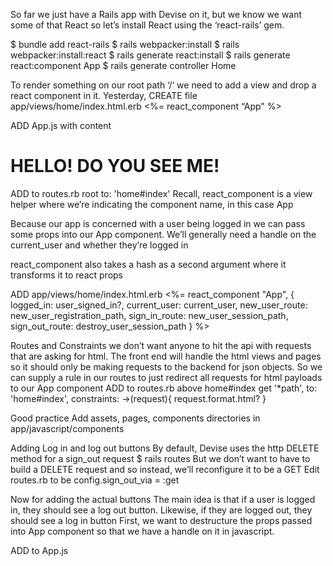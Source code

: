 So far we just have a Rails app with Devise on it, but we know we want some of that React so let’s install React using the ‘react-rails’ gem.

$ bundle add react-rails
$ rails webpacker:install
$ rails webpacker:install:react
$ rails generate react:install
$ rails generate react:component App
$ rails generate controller Home

To render something on our root path ‘/‘ 
we need to add a view and drop a react component in it.
Yesterday,
CREATE file app/views/home/index.html.erb
<%= react_component “App" %>

ADD App.js with content
<h1>HELLO! DO YOU SEE ME!</h1>

ADD to routes.rb
root to: 'home#index'
Recall, react_component is a view helper where we’re indicating the component name, in this case App

Because our app is concerned with a user being logged in we can pass some props into our App component.
We’ll generally need a handle on the current_user and whether they’re logged in

react_component also takes a hash as a second argument where it transforms it to react props

ADD app/views/home/index.html.erb
<%= react_component "App", {
  logged_in: user_signed_in?,
  current_user: current_user,
  new_user_route: new_user_registration_path,
  sign_in_route: new_user_session_path,
  sign_out_route: destroy_user_session_path
} %>

Routes and Constraints
we don’t want anyone to hit the api with requests that are asking for html.
The front end will handle the html views and pages so it should only be making requests to the backend for json objects.
So we can supply a rule in our routes to just redirect all requests for html payloads to our App component
ADD to routes.rb above home#index
get '*path', to: 'home#index', constraints: ->(request){ request.format.html? }


Good practice
Add assets, pages, components directories in app/javascript/components

Adding Log in and log out buttons
By default, Devise uses the http DELETE method for a sign_out request
$ rails routes
But we don’t want to have to build a DELETE request and so instead, we’ll reconfigure it to be a GET
Edit routes.rb to be
config.sign_out_via = :get

Now for adding the actual buttons
The main idea is that if a user is logged in, they should see a log out button. Likewise, if they are logged out, they should see a log in button
First, we want to destructure the props passed into App component so that we have a handle on it in javascript.

ADD to App.js
